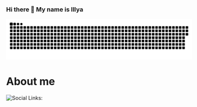 ### Hi there 👋 My name is Illya

[![Header](https://github.com/Kinstering/kinstering/blob/main/assets/github-snake.svg)](https://github.com/Kinstering/kinstering/blob/main/assets/github-snake.svg)

# About me
![Social Links:](https://img.shields.io/github/gist/stars/:gistId
)